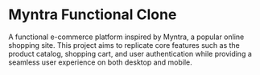 # Myntra Functional Clone

A functional e-commerce platform inspired by Myntra, a popular online shopping site.
This project aims to replicate core features such as the product catalog, shopping cart,
and user authentication while providing a seamless user experience on both desktop and mobile.
